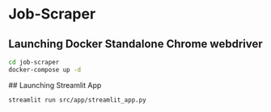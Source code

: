 # Job-Scraper

## Launching Docker Standalone Chrome webdriver

```bash
cd job-scraper
docker-compose up -d
```

## Launching Streamlit App

```bash
streamlit run src/app/streamlit_app.py
```
